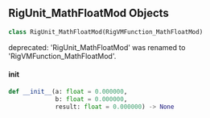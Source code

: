 ## RigUnit_MathFloatMod Objects

```python
class RigUnit_MathFloatMod(RigVMFunction_MathFloatMod)
```

deprecated: 'RigUnit_MathFloatMod' was renamed to 'RigVMFunction_MathFloatMod'.

<a id="unreal.RigUnit_MathFloatMod.__init__"></a>

#### __init__

```python
def __init__(a: float = 0.000000,
             b: float = 0.000000,
             result: float = 0.000000) -> None
```

<a id="unreal.RigVMFunction_MathFloatMin"></a>